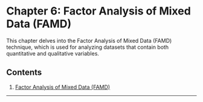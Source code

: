# Chapter 6: Factor Analysis of Mixed Data (FAMD)

This chapter delves into the Factor Analysis of Mixed Data (FAMD) technique, which is used for analyzing datasets that contain both quantitative and qualitative variables.

## Contents

1. [Factor Analysis of Mixed Data (FAMD)](01_FAMD.md)

---
